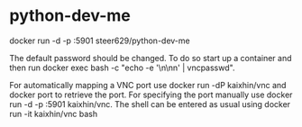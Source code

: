# python-dev-me

docker run -d -p <port>:5901 steer629/python-dev-me
  
  The default password should be changed. To do so start up a container and then run docker exec <id> bash -c "echo -e '<password>\n<password>\nn' | vncpasswd".

For automatically mapping a VNC port use docker run -dP kaixhin/vnc and docker port <id> to retrieve the port. For specifying the port manually use docker run -d -p <port>:5901 kaixhin/vnc. The shell can be entered as usual using docker run -it kaixhin/vnc bash
